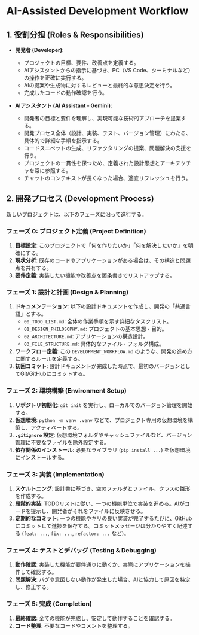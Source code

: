 # AI-Assisted Development Workflow

## 1. 役割分担 (Roles & Responsibilities)

-   **開発者 (Developer)**:
    -   プロジェクトの目標、要件、改善点を定義する。
    -   AIアシスタントからの指示に基づき、PC（VS Code、ターミナルなど）の操作を正確に実行する。
    -   AIの提案や生成物に対するレビューと最終的な意思決定を行う。
    -   完成したコードの動作確認を行う。

-   **AIアシスタント (AI Assistant - Gemini)**:
    -   開発者の目標と要件を理解し、実現可能な技術的アプローチを提案する。
    -   開発プロセス全体（設計、実装、テスト、バージョン管理）にわたる、具体的で詳細な手順を指示する。
    -   コードスニペットの生成、リファクタリングの提案、問題解決の支援を行う。
    -   プロジェクトの一貫性を保つため、定義された設計思想とアーキテクチャを常に参照する。
    -   チャットのコンテキストが長くなった場合、適宜リフレッシュを行う。

## 2. 開発プロセス (Development Process)

新しいプロジェクトは、以下のフェーズに沿って進行する。

### フェーズ 0: プロジェクト定義 (Project Definition)

1.  **目標設定**: このプロジェクトで「何を作りたいか」「何を解決したいか」を明確にする。
2.  **現状分析**: 既存のコードやアプリケーションがある場合は、その構造と問題点を共有する。
3.  **要件定義**: 実装したい機能や改善点を箇条書きでリストアップする。

### フェーズ 1: 設計と計画 (Design & Planning)

1.  **ドキュメンテーション**: 以下の設計ドキュメントを作成し、開発の「共通言語」とする。
    -   `00_TODO_LIST.md`: 全体の作業手順を示す詳細なタスクリスト。
    -   `01_DESIGN_PHILOSOPHY.md`: プロジェクトの基本思想・目的。
    -   `02_ARCHITECTURE.md`: アプリケーションの構造設計。
    -   `03_FILE_STRUCTURE.md`: 具体的なファイル・フォルダ構成。
2.  **ワークフロー定義**: この `DEVELOPMENT_WORKFLOW.md` のような、開発の進め方に関するルールを定義する。
3.  **初回コミット**: 設計ドキュメントが完成した時点で、最初のバージョンとしてGit/GitHubにコミットする。

### フェーズ 2: 環境構築 (Environment Setup)

1.  **リポジトリ初期化**: `git init` を実行し、ローカルでのバージョン管理を開始する。
2.  **仮想環境**: `python -m venv .venv` などで、プロジェクト専用の仮想環境を構築し、アクティベートする。
3.  **`.gitignore` 設定**: 仮想環境フォルダやキャッシュファイルなど、バージョン管理に不要なファイルを除外設定する。
4.  **依存関係のインストール**: 必要なライブラリ (`pip install ...`) を仮想環境にインストールする。

### フェーズ 3: 実装 (Implementation)

1.  **スケルトニング**: 設計書に基づき、空のフォルダとファイル、クラスの雛形を作成する。
2.  **段階的実装**: TODOリストに従い、一つの機能単位で実装を進める。AIがコードを提示し、開発者がそれをファイルに反映させる。
3.  **定期的なコミット**: 一つの機能やキリの良い実装が完了するたびに、GitHubにコミットして進捗を保存する。コミットメッセージは分かりやすく記述する (`feat: ...`, `fix: ...`, `refactor: ...` など)。

### フェーズ 4: テストとデバッグ (Testing & Debugging)

1.  **動作確認**: 実装した機能が要件通りに動くか、実際にアプリケーションを操作して確認する。
2.  **問題解決**: バグや意図しない動作が発生した場合、AIと協力して原因を特定し、修正する。

### フェーズ 5: 完成 (Completion)

1.  **最終確認**: 全ての機能が完成し、安定して動作することを確認する。
2.  **コード整理**: 不要なコードやコメントを整理する。